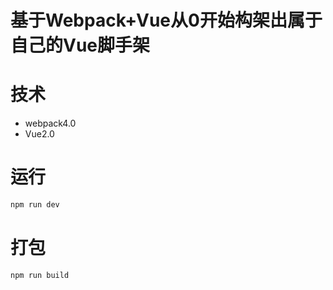 # 基于Webpack+Vue从0开始构架出属于自己的Vue脚手架
# 技术
   * webpack4.0
   * Vue2.0
# 运行
   ```js
   npm run dev
   ```
# 打包
   ```js
   npm run build
   ```
